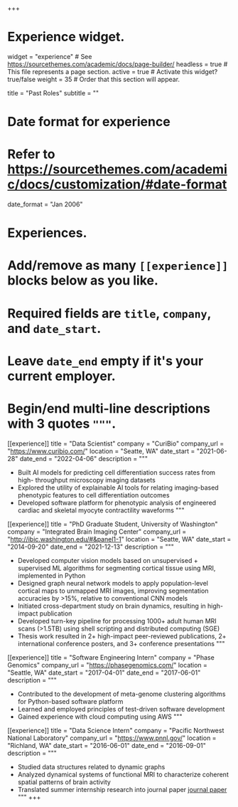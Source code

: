 +++
# Experience widget.
widget = "experience"  # See https://sourcethemes.com/academic/docs/page-builder/
headless = true  # This file represents a page section.
active = true  # Activate this widget? true/false
weight = 35  # Order that this section will appear.

title = "Past Roles"
subtitle = ""

# Date format for experience
#   Refer to https://sourcethemes.com/academic/docs/customization/#date-format
date_format = "Jan 2006"

# Experiences.
#   Add/remove as many `[[experience]]` blocks below as you like.
#   Required fields are `title`, `company`, and `date_start`.
#   Leave `date_end` empty if it's your current employer.
#   Begin/end multi-line descriptions with 3 quotes `"""`.

[[experience]]
  title = "Data Scientist"
  company = "CuriBio"
  company_url = "https://www.curibio.com/"
  location = "Seatte, WA"
  date_start = "2021-06-28"
  date_end = "2022-04-06"
  description = """
  
  * Built AI models for predicting cell differentiation success rates from high- throughput microscopy imaging datasets
  * Explored the utility of explainable AI tools for relating imaging-based phenotypic features to cell differentiation outcomes
  * Developed software platform for phenotypic analysis of engineered cardiac and skeletal myocyte contractility waveforms
  """

[[experience]]
  title = "PhD Graduate Student, University of Washington"
  company = "Integrated Brain Imaging Center"
  company_url = "http://ibic.washington.edu/#&panel1-1"
  location = "Seatte, WA"
  date_start = "2014-09-20"
  date_end = "2021-12-13"
  description = """
  
  * Developed computer vision models based on unsupervised + supervised ML algorithms for segmenting cortical tissue using MRI, implemented in Python
  * Designed graph neural network models to apply population-level cortical maps to unmapped MRI images, improving segmentation accuracies by >15%, relative to conventional CNN models
  * Initiated cross-department study on brain dynamics, resulting in high-impact publication
  * Developed turn-key pipeline for processing 1000+ adult human MRI scans (>1.5TB) using shell scripting and distributed computing (SGE)
  * Thesis work resulted in 2+ high-impact peer-reviewed publications, 2+ international conference posters, and 3+ conference presentations
  """

[[experience]]
  title = "Software Engineering Intern"
  company = "Phase Genomics"
  company_url = "https://phasegenomics.com/"
  location = "Seattle, WA"
  date_start = "2017-04-01"
  date_end = "2017-06-01"
  description = """
  
  * Contributed to the development of meta-genome clustering algorithms for Python-based software platform
  * Learned and employed principles of test-driven software development
  * Gained experience with cloud computing using AWS
  """
  
[[experience]]
  title = "Data Science Intern"
  company = "Pacific Northwest National Laboratory"
  company_url = "https://www.pnnl.gov/"
  location = "Richland, WA"
  date_start = "2016-06-01"
  date_end = "2016-09-01"
  description = """
  
  * Studied data structures related to dynamic graphs
  * Analyzed dynamical systems of functional MRI to characterize coherent spatial patterns of brain activity
  * Translated summer internship research into journal paper [journal paper](https://www.frontiersin.org/articles/10.3389/fncom.2019.00075/full)
  """
+++
